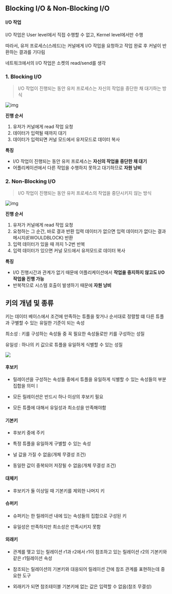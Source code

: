 ## Blocking I/O & Non-Blocking I/O

#### I/O 작업

I/O 작업은 User level에서 직접 수행할 수 없고, Kernel level에서만 수행

따라서, 유저 프로세스(스레드)는 커널에게 I/O 작업을 요청하고 작업 완료 후 커널이 반환하는 결과를 기다림

네트워크에서의 I/O 작업은 소켓의 read/send를 생각



### 1. Blocking I/O

> I/O 작업이 진행되는 동안 유저 프로세스는 자신의 작업을 중단한 채 대기하는 방식

![img](https://media.vlpt.us/images/hammii/post/b9cacc20-ecf3-47c9-973e-b409e12ed341/image.png)

**진행 순서**

1. 유저가 커널에게 read 작업 요청
2. 데이터가 입력될 때까지 대기
3. 데이터가 입력되면 커널 모드에서 유저모드로 데이터 복사

**특징**

- I/O 작업이 진행되는 동안 유저 프로세스는 **자신의 작업을 중단한 채 대기**
- 어플리케이션에서 다른 작업을 수행하지 못하고 대기하므로 **자원 낭비**



### 2. Non-Blocking I/O

> I/O 작업이 진행되는 동안 유저 프로세스의 작업을 중단시키지 않는 방식

![img](https://user-images.githubusercontent.com/41428527/51266324-4e721e00-19fe-11e9-900a-809ff39e40c1.png)

**진행 순서**

1. 유저가 커널에게 read 작업 요청
2. 요청하는 그 순간, 바로 결과 반환
   입력 데이터가 없으면 입력 데이터가 없다는 결과 메시지(EWOULDBLOCK) 반환
3. 입력 데이터가 있을 때 까지 1-2번 반복
4. 입력 데이터가 있으면 커널 모드에서 유저모드로 데이터 복사

**특징**

- I/O 진행시간과 관계가 없기 때문에 어플리케이션에서 **작업을 중지하지 않고도 I/O 작업을 진행 가능**
- 반복적으로 시스템 호출이 발생하기 때문에 **자원 낭비**



## 키의 개념 및 종류

키는 데이터 베이스에서 조건에 만족하는 튜플을 찾거나 순서대로 정렬할 떄 다른 튜플과 구별할 수 있는 유일한 기준이 되는 속성

최소성 : 키를 구성하는 속성들 중 꼭 필요한 속성들로만 키를 구성하는 성질

유일성 : 하나의 키 값으로 튜플을 유일하게 식별할 수 있는 성질

![](http://wiki.hash.kr/images/2/25/%ED%8A%9C%ED%94%8C.PNG)

#### 후보키

- 릴레이션을 구성하는 속성들 중에서 튜플을 유일하게 식별할 수 있는 속성들의 부분집합을 의미ㅣ

- 모든 릴레이션은 반드시 하나 이상의 후보키 필요

- 모든 튜플에 대해서 유일성과 최소성을 만족해야함

#### 기본키

- 후보키 중에 주키

- 특정 튜플을 유일하게 구별할 수 있는 속성

- 널 값을 가질 수 없음(개체 무결성 조건)

- 동일한 값이 중복되어 저장될 수 없음(개체 무결성 조건)

#### 대체키

- 후보키가 둘 이상일 때 기본키를 제외한 나머지 키

#### 슈퍼키

- 슈퍼키는 한 릴레이션 내에 있는 속성들의 집합으로 구성된 키

- 유일성은 만족하지만 최소성은 만족시키지 못함

#### 외래키

- 관계를 맺고 있는 릴레이션 r1과 r2에서 r1이 참조하고 있는 릴레이션 r2의 기본키와 같은 r1릴레이션 속성

- 참조되는 릴레이션의 기본키와 대응되어 릴레이션 간에 참조 관계를 표현하는데 중요한 도구

- 외래키가 되면 참조테이블 기본키에 없는 값은 입력할 수 없음(참조 무결성)

